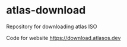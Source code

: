 # atlas-download

Repository for downloading atlas ISO

Code for website https://download.atlasos.dev
